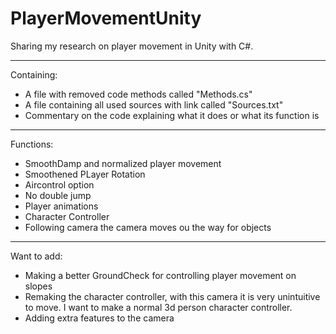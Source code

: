 # PlayerMovementUnity

Sharing my research on player movement in Unity with C#.

---
Containing:
  - A file with removed code methods called "Methods.cs"
  - A file containing all used sources with link called "Sources.txt"
  - Commentary on the code explaining what it does or what its function is
  
---
Functions:
  - SmoothDamp and normalized player movement
  - Smoothened PLayer Rotation
  - Aircontrol option
  - No double jump
  - Player animations
  - Character Controller
  - Following camera
    the camera moves ou the way for objects
  
---
Want to add:
  - Making a better GroundCheck for controlling player movement on slopes
  - Remaking the character controller, with this camera it is very unintuitive to move.
    I want to make a normal 3d person character controller.
  - Adding extra features to the camera
  
